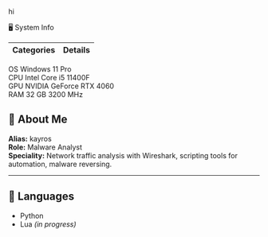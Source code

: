   hi


 🖥️ System Info

 Categories | Details                          
------------|----------------------------------|
 OS     Windows 11 Pro                   
 CPU    Intel Core i5 11400F             
 GPU    NVIDIA GeForce RTX 4060          
 RAM    32 GB 3200 MHz                   



## 👤 About Me

**Alias:** kayros  
**Role:** Malware Analyst  
**Speciality:** Network traffic analysis with Wireshark, scripting tools for automation, malware reversing.

---

## 🧠 Languages

- Python  
- Lua *(in progress)*
